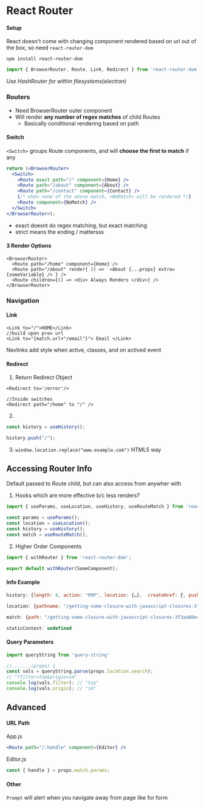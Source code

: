 #  React Router

#### Setup

React doesn't come with changing component rendered based on url out of the box, so need `react-router-dom`

`npm install react-router-dom`

```js
import { BrowserRouter, Route, Link, Redirect } from 'react-router-dom';
```

*Use HashRouter for within filesystems(electron)*

### Routers

- Need BrowserRouter outer component
- Will render **any number of regex matches** of child Routes
  - Basically conditional rendering based on path

#### Switch

`<Switch>`  groups Route components, and will **choose the first to match** if any

```jsx
return (<BrowserRouter>
  <Switch>
    <Route exact path="/" component={Home} />
    <Route path="/about" component={About} />
    <Route path="/contact" component={Contact} />
    {/* when none of the above match, <NoMatch> will be rendered */}
    <Route component={NoMatch} />
  </Switch>
</BrowserRouter>);
```

- exact doesnt do regex matching, but exact matching
- strict means the ending / mattersss 

#### 3 Render Options

```react
<BrowserRouter>
  <Route path="/home" component={Home} />
  <Route path="/about" render{ () =>  <About {...props} extra={someVariable} /> } />
  <Route children={() => <div> Always Renders </div>} /> 
</BrowserRouter>
```

### Navigation

#### Link

```react
<Link to="/">HOME</Link>
//build upon prev url
<Link to="{match.url+"/email"}"> Email </Link>
```

Navlinks add style when active, classes, and on actived event

#### Redirect

1) Return Redirect Object

```react
<Redirect to='/error'/>

//Inside switches
<Redirect path="/home" to "/" />
```

2) 

```js
const history = useHistory();

history.push("/");
```

3)  `window.location.replace("www.example.com")` HTML5 way

## Accessing Router Info

Default passed to Route child, but can also access from anywher with 

1) Hooks which are more effective b/c less renders?

```javascript
import { useParams, useLocation, useHistory, useRouteMatch } from 'react-router-dom';
  
const params = useParams();
const location = useLocation();
const history = useHistory();
const match = useRouteMatch();
```

2) Higher Order Components

```js
import { withRouter } from 'react-router-dom';

export default withRouter(SomeComponent);
```

#### Info Example

```js
history: {length: 8, action: "POP", location: {…}, 	createHref: ƒ, push: ƒ, …}

location: {pathname: "/getting-some-closure-with-javascript-closures-3f3aa88ecf8c", search: "", hash: "", state: undefined, key: "pmanoj"}

match: {path: "/getting-some-closure-with-javascript-closures-3f3aa88ecf8c", url: "/getting-some-closure-with-javascript-closures-3f3aa88ecf8c", isExact: true, params: {…}}

staticContext: undefined
```

#### Query Parameters

```jsx
import queryString from 'query-string'

//.......(props) {
const vals = queryString.parse(props.location.search); 
// "?filter=top&origin=im"
console.log(vals.filter); // "top"
console.log(vals.origin); // "im"
```

## Advanced

#### URL Path

App.js

```jsx
<Route path="/:handle" component={Editor} />
```

Editor.js

```jsx
const { handle } = props.match.params;
```

#### Other

`Prompt` will alert when you navigate away from page like for form